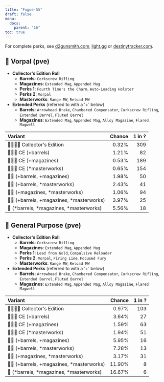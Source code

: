 ```yaml
---
title: "Fugue-55"
draft: false
menu:
  docs:
    parent: "16"
toc: true
---
```


For complete perks, see [d2gunsmith.com](https://d2gunsmith.com/w/2233545123), [light.gg](https://www.light.gg/db/items/2233545123) or [destinytracker.com](https://destinytracker.com/destiny-2/db/items/2233545123).



## 👾 Vorpal (pve)



* **Collector's Edition Roll**
  * **Barrels**: `Corkscrew Rifling`
  * **Magazines**: `Extended Mag`, `Appended Mag`
  * **Perks 1**: `Fourth Time's the Charm`, `Auto-Loading Holster`
  * **Perks 2**: `Vorpal`
  * **Masterworks**: `Range MW`, `Reload MW`
* **Extended Perks** (referred to with a '+' below)
  * **Barrels**: `Arrowhead Brake`, `Chambered Compensator`, `Corkscrew Rifling`, `Extended Barrel`, `Fluted Barrel`
  * **Magazines**: `Extended Mag`, `Appended Mag`, `Alloy Magazine`, `Flared Magwell`

| Variant | Chance | 1 in ? |
|:-|-:|-:|
| 👾👾👾🌟 Collector's Edition | 0.32% | 309 |
| 👾👾👾 CE (+barrels) | 1.21% | 82 |
| 👾👾👾 CE (+magazines) | 0.53% | 189 |
| 👾👾👾 CE (*masterworks) | 0.65% | 154 |
| 👾👾 (+barrels, +magazines) | 1.98% | 50 |
| 👾👾 (+barrels, *masterworks) | 2.43% | 41 |
| 👾👾 (+magazines, *masterworks) | 1.06% | 94 |
| 👾👾 (+barrels, +magazines, *masterworks) | 3.97% | 25 |
| 👾 (*barrels, *magazines, *masterworks) | 5.56% | 18 |

## 👾 General Purpose (pve)



* **Collector's Edition Roll**
  * **Barrels**: `Corkscrew Rifling`
  * **Magazines**: `Extended Mag`, `Appended Mag`
  * **Perks 1**: `Lead from Gold`, `Compulsive Reloader`
  * **Perks 2**: `Vorpal`, `Firing Line`, `Focused Fury`
  * **Masterworks**: `Range MW`, `Reload MW`
* **Extended Perks** (referred to with a '+' below)
  * **Barrels**: `Arrowhead Brake`, `Chambered Compensator`, `Corkscrew Rifling`, `Extended Barrel`, `Fluted Barrel`
  * **Magazines**: `Extended Mag`, `Appended Mag`, `Alloy Magazine`, `Flared Magwell`

| Variant | Chance | 1 in ? |
|:-|-:|-:|
| 👾👾👾🌟 Collector's Edition | 0.97% | 103 |
| 👾👾👾 CE (+barrels) | 3.64% | 27 |
| 👾👾👾 CE (+magazines) | 1.59% | 63 |
| 👾👾👾 CE (*masterworks) | 1.94% | 51 |
| 👾👾 (+barrels, +magazines) | 5.95% | 16 |
| 👾👾 (+barrels, *masterworks) | 7.28% | 13 |
| 👾👾 (+magazines, *masterworks) | 3.17% | 31 |
| 👾👾 (+barrels, +magazines, *masterworks) | 11.90% | 8 |
| 👾 (*barrels, *magazines, *masterworks) | 16.67% | 6 |
